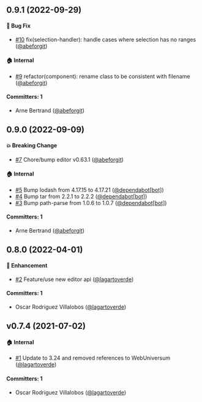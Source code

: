 

## 0.9.1 (2022-09-29)

#### :bug: Bug Fix
* [#10](https://github.com/lblod/ember-rdfa-editor-import-snippet-plugin/pull/10) fix(selection-handler): handle cases where selection has no ranges ([@abeforgit](https://github.com/abeforgit))

#### :house: Internal
* [#9](https://github.com/lblod/ember-rdfa-editor-import-snippet-plugin/pull/9) refactor(component): rename class to be consistent with filename ([@abeforgit](https://github.com/abeforgit))

#### Committers: 1
- Arne Bertrand ([@abeforgit](https://github.com/abeforgit))


## 0.9.0 (2022-09-09)

#### :boom: Breaking Change
* [#7](https://github.com/lblod/ember-rdfa-editor-import-snippet-plugin/pull/7) Chore/bump editor v0.63.1 ([@abeforgit](https://github.com/abeforgit))

#### :house: Internal
* [#5](https://github.com/lblod/ember-rdfa-editor-import-snippet-plugin/pull/5) Bump lodash from 4.17.15 to 4.17.21 ([@dependabot[bot]](https://github.com/apps/dependabot))
* [#4](https://github.com/lblod/ember-rdfa-editor-import-snippet-plugin/pull/4) Bump tar from 2.2.1 to 2.2.2 ([@dependabot[bot]](https://github.com/apps/dependabot))
* [#3](https://github.com/lblod/ember-rdfa-editor-import-snippet-plugin/pull/3) Bump path-parse from 1.0.6 to 1.0.7 ([@dependabot[bot]](https://github.com/apps/dependabot))

#### Committers: 1
- Arne Bertrand ([@abeforgit](https://github.com/abeforgit))


## 0.8.0 (2022-04-01)

#### :rocket: Enhancement
* [#2](https://github.com/lblod/ember-rdfa-editor-import-snippet-plugin/pull/2) Feature/use new editor api ([@lagartoverde](https://github.com/lagartoverde))

#### Committers: 1
- Oscar Rodriguez Villalobos ([@lagartoverde](https://github.com/lagartoverde))


## v0.7.4 (2021-07-02)

#### :house: Internal
* [#1](https://github.com/lblod/ember-rdfa-editor-import-snippet-plugin/pull/1) Update to 3.24 and removed references to WebUniversum ([@lagartoverde](https://github.com/lagartoverde))

#### Committers: 1
- Oscar Rodriguez Villalobos ([@lagartoverde](https://github.com/lagartoverde))

